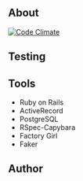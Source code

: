 ## About

[![Code Climate](https://codeclimate.com/github/Arepo/rails-blog/badges/gpa.svg)](https://codeclimate.com/github/Arepo/rails-blog)

## Testing

## Tools
* Ruby on Rails
* ActiveRecord
* PostgreSQL
* RSpec-Capybara
* Factory Girl
* Faker

## Author
